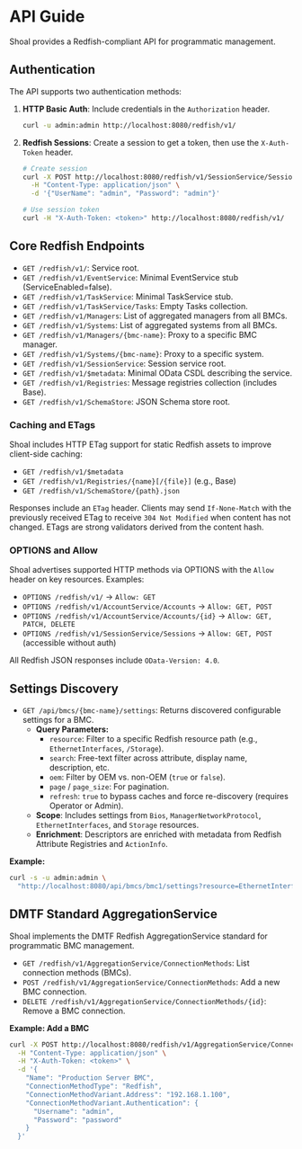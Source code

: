 # API Guide

Shoal provides a Redfish-compliant API for programmatic management.

## Authentication

The API supports two authentication methods:

1.  **HTTP Basic Auth**: Include credentials in the `Authorization` header.
    ```bash
    curl -u admin:admin http://localhost:8080/redfish/v1/
    ```

2.  **Redfish Sessions**: Create a session to get a token, then use the `X-Auth-Token` header.
    ```bash
    # Create session
    curl -X POST http://localhost:8080/redfish/v1/SessionService/Sessions \
      -H "Content-Type: application/json" \
      -d '{"UserName": "admin", "Password": "admin"}'

    # Use session token
    curl -H "X-Auth-Token: <token>" http://localhost:8080/redfish/v1/
    ```

## Core Redfish Endpoints

- `GET /redfish/v1/`: Service root.
- `GET /redfish/v1/EventService`: Minimal EventService stub (ServiceEnabled=false).
- `GET /redfish/v1/TaskService`: Minimal TaskService stub.
- `GET /redfish/v1/TaskService/Tasks`: Empty Tasks collection.
- `GET /redfish/v1/Managers`: List of aggregated managers from all BMCs.
- `GET /redfish/v1/Systems`: List of aggregated systems from all BMCs.
- `GET /redfish/v1/Managers/{bmc-name}`: Proxy to a specific BMC manager.
- `GET /redfish/v1/Systems/{bmc-name}`: Proxy to a specific system.
- `GET /redfish/v1/SessionService`: Session service root.
 - `GET /redfish/v1/$metadata`: Minimal OData CSDL describing the service.
 - `GET /redfish/v1/Registries`: Message registries collection (includes Base).
 - `GET /redfish/v1/SchemaStore`: JSON Schema store root.

### Caching and ETags

Shoal includes HTTP ETag support for static Redfish assets to improve client-side caching:

- `GET /redfish/v1/$metadata`
- `GET /redfish/v1/Registries/{name}[/{file}]` (e.g., Base)
- `GET /redfish/v1/SchemaStore/{path}.json`

Responses include an `ETag` header. Clients may send `If-None-Match` with the previously received ETag to receive `304 Not Modified` when content has not changed. ETags are strong validators derived from the content hash.

### OPTIONS and Allow

Shoal advertises supported HTTP methods via OPTIONS with the `Allow` header on key resources. Examples:

- `OPTIONS /redfish/v1/` → `Allow: GET`
- `OPTIONS /redfish/v1/AccountService/Accounts` → `Allow: GET, POST`
- `OPTIONS /redfish/v1/AccountService/Accounts/{id}` → `Allow: GET, PATCH, DELETE`
- `OPTIONS /redfish/v1/SessionService/Sessions` → `Allow: GET, POST` (accessible without auth)

All Redfish JSON responses include `OData-Version: 4.0`.

## Settings Discovery

- `GET /api/bmcs/{bmc-name}/settings`: Returns discovered configurable settings for a BMC.
  - **Query Parameters:**
    - `resource`: Filter to a specific Redfish resource path (e.g., `EthernetInterfaces`, `/Storage`).
    - `search`: Free-text filter across attribute, display name, description, etc.
    - `oem`: Filter by OEM vs. non-OEM (`true` or `false`).
    - `page` / `page_size`: For pagination.
    - `refresh`: `true` to bypass caches and force re-discovery (requires Operator or Admin).
  - **Scope**: Includes settings from `Bios`, `ManagerNetworkProtocol`, `EthernetInterfaces`, and `Storage` resources.
  - **Enrichment**: Descriptors are enriched with metadata from Redfish Attribute Registries and `ActionInfo`.

**Example:**
```bash
curl -s -u admin:admin \
  "http://localhost:8080/api/bmcs/bmc1/settings?resource=EthernetInterfaces" | jq .
```


## DMTF Standard AggregationService

Shoal implements the DMTF Redfish AggregationService standard for programmatic BMC management.

- `GET /redfish/v1/AggregationService/ConnectionMethods`: List connection methods (BMCs).
- `POST /redfish/v1/AggregationService/ConnectionMethods`: Add a new BMC connection.
- `DELETE /redfish/v1/AggregationService/ConnectionMethods/{id}`: Remove a BMC connection.

**Example: Add a BMC**
```bash
curl -X POST http://localhost:8080/redfish/v1/AggregationService/ConnectionMethods \
  -H "Content-Type: application/json" \
  -H "X-Auth-Token: <token>" \
  -d '{
    "Name": "Production Server BMC",
    "ConnectionMethodType": "Redfish",
    "ConnectionMethodVariant.Address": "192.168.1.100",
    "ConnectionMethodVariant.Authentication": {
      "Username": "admin",
      "Password": "password"
    }
  }'
```
